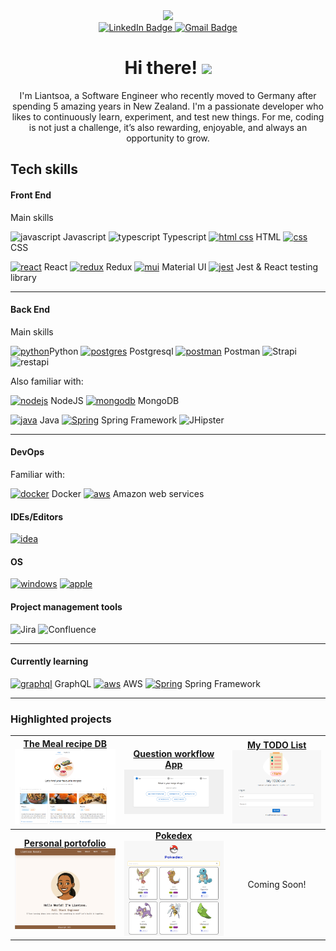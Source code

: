 <div align="center">
<img src="https://user-images.githubusercontent.com/74038190/221352975-94759904-aa4c-4032-a8ab-b546efb9c478.gif" width="300"> 

<div id="badges">
  <a href="https://www.linkedin.com/in/liantsoa-rasata-b682b6122/" target="_blank">
    <img src="https://img.shields.io/badge/-LinkedIn-%230077B5?logo=linkedin&logoColor=white" alt="LinkedIn Badge"/>
  </a>
  <a href="mailto:rmliantsoa@gmail.com">
    <img src="https://img.shields.io/badge/Gmail-D14836?logo=gmail&logoColor=white"  alt="Gmail Badge"/>
  </a>
</div>

<h1>Hi there! <img src="https://raw.githubusercontent.com/MartinHeinz/MartinHeinz/master/wave.gif" width="30px"> </h1>
<p>I'm Liantsoa, a Software Engineer who recently moved to Germany after spending 5 amazing years in New Zealand. I'm a passionate developer who likes to continuously learn, experiment, and test new things. For me, coding is not just a challenge, it’s also rewarding, enjoyable, and always an opportunity to grow.</p>
</div>

## Tech skills

#### Front End

Main skills

![javascript](https://skillicons.dev/icons?i=js) Javascript
![typescript](https://skillicons.dev/icons?i=ts) Typescript
[![html css](https://skillicons.dev/icons?i=html)](https://skillicons.dev) HTML
[![css](https://skillicons.dev/icons?i=css)](https://skillicons.dev) CSS

[![react](https://skillicons.dev/icons?i=react)](https://skillicons.dev) React
[![redux](https://skillicons.dev/icons?i=redux)](https://skillicons.dev) Redux
[![mui](https://skillicons.dev/icons?i=mui)](https://skillicons.dev) Material UI
[![jest](https://skillicons.dev/icons?i=jest)](https://skillicons.dev) Jest & React testing library

----

#### Back End

Main skills

[![python](https://skillicons.dev/icons?i=py)](https://skillicons.dev)Python
[![postgres](https://skillicons.dev/icons?i=postgres)](https://skillicons.dev) Postgresql
[![postman](https://skillicons.dev/icons?i=postman)](https://skillicons.dev) Postman
<img alt="Strapi" src="https://img.shields.io/badge/Strapi-4945FF?style=for-the-badge&logoColor=4945FF">
<img alt="restapi" src="https://img.shields.io/badge/Restful%20API-0B94DE?style=for-the-badge&logoColor=white">

Also familiar with:

[![nodejs](https://skillicons.dev/icons?i=nodejs)](https://skillicons.dev) NodeJS
[![mongodb](https://skillicons.dev/icons?i=mongodb)](https://skillicons.dev) MongoDB

[![java](https://skillicons.dev/icons?i=java)](https://skillicons.dev) Java
[![Spring](https://skillicons.dev/icons?i=spring)](https://skillicons.dev) Spring Framework
<img alt="JHipster" src="https://img.shields.io/badge/JHipster-563D7C?style=for-the-badge&logo=jhipster&logoColor=white">

----

#### DevOps

Familiar with:

[![docker](https://skillicons.dev/icons?i=docker)](https://skillicons.dev)
Docker [![aws](https://skillicons.dev/icons?i=aws)](https://skillicons.dev) Amazon web services

#### IDEs/Editors

[![idea](https://skillicons.dev/icons?i=idea)](https://skillicons.dev)

#### OS

[![windows](https://skillicons.dev/icons?i=windows)](https://skillicons.dev)
[![apple](https://skillicons.dev/icons?i=apple)](https://skillicons.dev)

#### Project management tools

<p>
  <img  alt="Jira" src="https://img.shields.io/badge/jira-%230A0FFF.svg?style=for-the-badge&logo=jira&logoColor=white">
  <img  alt="Confluence" src="https://img.shields.io/badge/confluence-%23172BF4.svg?style=for-the-badge&logo=confluence&logoColor=white">
</p>

---

#### Currently learning

[![graphql](https://skillicons.dev/icons?i=graphql)](https://skillicons.dev) GraphQL
[![aws](https://skillicons.dev/icons?i=aws)](https://skillicons.dev) AWS
[![Spring](https://skillicons.dev/icons?i=spring)](https://skillicons.dev) Spring Framework


---

### Highlighted projects

| <a href="https://github.com/lrasata/themeal-recipe-db-app"><b>The Meal recipe DB</b><br /><img width="200px" src="./docs/themealrecipedb.png" alt="The meal recipe db Screenshot" /></a> | <a href="https://github.com/lrasata/question-workflow-frontend-app"><b>Question workflow App</b><br /><img width="200px" src="./docs/question-workflow.png" alt="Question workflow app Screenshot" /></a> | <a href="https://github.com/lrasata/todo-list-app"><b>My TODO List</b><br /><img width="180px" src="./docs/todolist.png" alt="Todo list App Screenshot" /></a> |
|:----------------------------------------------------------------------------------------------------------------------------------------------------------------------------------------:|:---------------------------------------------------------------------------------------------------------------------------------------------------------------------------------------------------------:|:--------------------------------------------------------------------------------------------------------------------------------------------------------------:|
|         <a href="https://github.com/lrasata/lrasata-website"><b>Personal portofolio</b><br /><img width="180px" src="./docs/lrasata.png" alt="Lrasata webiste Screenshot" /></a>         |                       <a href="https://github.com/lrasata/pokedex/tree/develop"><b>Pokedex</b><br /><img width="200px" src="./docs/pokedex.png" alt="Pokedex app Screenshot" /></a>                       |                                                                          Coming Soon!                                                                          |
